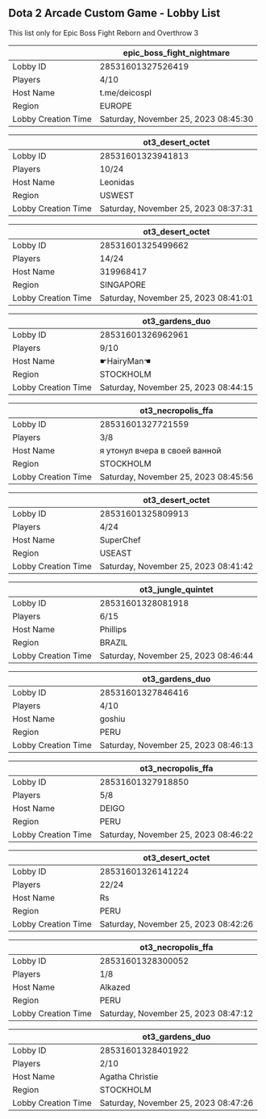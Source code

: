## Dota 2 Arcade Custom Game - Lobby List

This list only for Epic Boss Fight Reborn and Overthrow 3

|  | epic_boss_fight_nightmare |
| ------ | ------ |
| Lobby ID | 28531601327526419 |
| Players | 4/10 |
| Host Name | t.me/deicospl |
| Region | EUROPE |
| Lobby Creation Time | Saturday, November 25, 2023 08:45:30 |


|  | ot3_desert_octet |
| ------ | ------ |
| Lobby ID | 28531601323941813 |
| Players | 10/24 |
| Host Name | Leonidas |
| Region | USWEST |
| Lobby Creation Time | Saturday, November 25, 2023 08:37:31 |


|  | ot3_desert_octet |
| ------ | ------ |
| Lobby ID | 28531601325499662 |
| Players | 14/24 |
| Host Name | 319968417 |
| Region | SINGAPORE |
| Lobby Creation Time | Saturday, November 25, 2023 08:41:01 |


|  | ot3_gardens_duo |
| ------ | ------ |
| Lobby ID | 28531601326962961 |
| Players | 9/10 |
| Host Name | ☛HairyMan☚ |
| Region | STOCKHOLM |
| Lobby Creation Time | Saturday, November 25, 2023 08:44:15 |


|  | ot3_necropolis_ffa |
| ------ | ------ |
| Lobby ID | 28531601327721559 |
| Players | 3/8 |
| Host Name | я утонул вчера в своей ванной |
| Region | STOCKHOLM |
| Lobby Creation Time | Saturday, November 25, 2023 08:45:56 |


|  | ot3_desert_octet |
| ------ | ------ |
| Lobby ID | 28531601325809913 |
| Players | 4/24 |
| Host Name | SuperChef |
| Region | USEAST |
| Lobby Creation Time | Saturday, November 25, 2023 08:41:42 |


|  | ot3_jungle_quintet |
| ------ | ------ |
| Lobby ID | 28531601328081918 |
| Players | 6/15 |
| Host Name | Phillips |
| Region | BRAZIL |
| Lobby Creation Time | Saturday, November 25, 2023 08:46:44 |


|  | ot3_gardens_duo |
| ------ | ------ |
| Lobby ID | 28531601327846416 |
| Players | 4/10 |
| Host Name | goshiu |
| Region | PERU |
| Lobby Creation Time | Saturday, November 25, 2023 08:46:13 |


|  | ot3_necropolis_ffa |
| ------ | ------ |
| Lobby ID | 28531601327918850 |
| Players | 5/8 |
| Host Name | DEIGO |
| Region | PERU |
| Lobby Creation Time | Saturday, November 25, 2023 08:46:22 |


|  | ot3_desert_octet |
| ------ | ------ |
| Lobby ID | 28531601326141224 |
| Players | 22/24 |
| Host Name | Rs |
| Region | PERU |
| Lobby Creation Time | Saturday, November 25, 2023 08:42:26 |


|  | ot3_necropolis_ffa |
| ------ | ------ |
| Lobby ID | 28531601328300052 |
| Players | 1/8 |
| Host Name | Alkazed |
| Region | PERU |
| Lobby Creation Time | Saturday, November 25, 2023 08:47:12 |


|  | ot3_gardens_duo |
| ------ | ------ |
| Lobby ID | 28531601328401922 |
| Players | 2/10 |
| Host Name | Agatha Christie |
| Region | STOCKHOLM |
| Lobby Creation Time | Saturday, November 25, 2023 08:47:26 |


